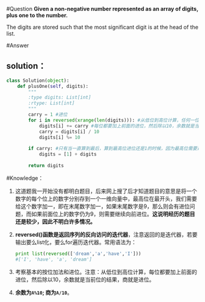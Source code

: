 #Question
**Given a non-negative number represented as an array of digits, plus one to the number.**

The digits are stored such that the most significant digit is at the head of the list.

#Answer
## solution：

```python
class Solution(object):
    def plusOne(self, digits):
        """
        :type digits: List[int]
        :rtype: List[int]
        """
        carry = 1 #进位
        for i in reversed(xrange(len(digits))): #从低位到高位计算，任何一位都加上进位，进位可能为1也可能为0。
            digits[i] += carry #每位都要加上前面的进位，然后除以10，余数就是当前位的结果，商就是进位。
            carry = digits[i] / 10
            digits[i] %= 10
        
        if carry: #只有当一直算到最后，算到最高位进位还是1的时候，因为最高位需要进位，原来的数组一定是N个9，现在变成N个0，所以这时只要将最高位置为1，直接加上现在的N个0即可。
            digits = [1] + digits
        
        return digits   
```

#Knowledge：

1. 这道题我一开始没有都明白题目，后来网上搜了后才知道题目的意思是将一个数字的每个位上的数字分别存到一个一维向量中，最高位在最开头，我们需要给这个数字加一，即在末尾数字加一，如果末尾数字是9，那么则会有进位问题，而如果前面位上的数字仍为9，则需要继续向前进位。**这说明经历的题目还是较少，因此不明白许多情况。**

2. **reversed()函数是返回序列的反向访问的迭代器**，注意返回的是迭代器，若要输出要么list化，要么for遍历迭代器。常用语法为：
   ```python
   print list(reversed(['dream','a','have','I']))
   #['I', 'have', 'a', 'dream']
   ```
3. 考察基本的按位加法和进位。注意：从低位到高位计算，每位都要加上前面的进位，然后除以10，余数就是当前位的结果，商就是进位。

4. **余数为`A%10`; 商为`A/10`**。

